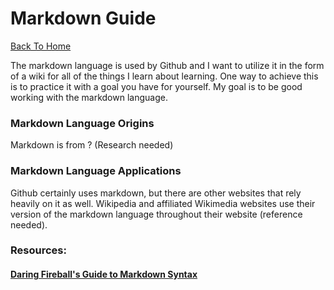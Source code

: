 Markdown Guide
==============

[Back To Home](../README.md)

The markdown language is used by Github and I want to utilize it in the form of a wiki for all of the things I learn about learning. One way to achieve this is to practice it with a goal you have for yourself. My goal is to be good working with the markdown language.

### Markdown Language Origins

Markdown is from ? (Research needed)

### Markdown Language Applications

Github certainly uses markdown, but there are other websites that rely heavily on it as well. Wikipedia and affiliated Wikimedia websites use their version of the markdown language throughout their website (reference needed).

### Resources:
#### [Daring Fireball's Guide to Markdown Syntax](http://daringfireball.net/projects/markdown/syntax)

